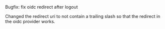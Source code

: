 Bugfix: fix oidc redirect after logout 

Changed the redirect uri to not contain a trailing slash so that the redirect in the oidc provider works.

